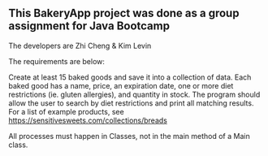 ## This BakeryApp project was done as a group assignment for Java Bootcamp

The developers are Zhi Cheng & Kim Levin

The requirements are below:

Create at least 15 baked goods and save it into a collection of data. Each baked good has a name, price, an expiration date, one or more diet restrictions (ie. gluten allergies), and quantity in stock. The program should allow the user to search by diet restrictions and print all matching results. For a list of example products, see https://sensitivesweets.com/collections/breads

All processes must happen in Classes, not in the main method of a Main class.
